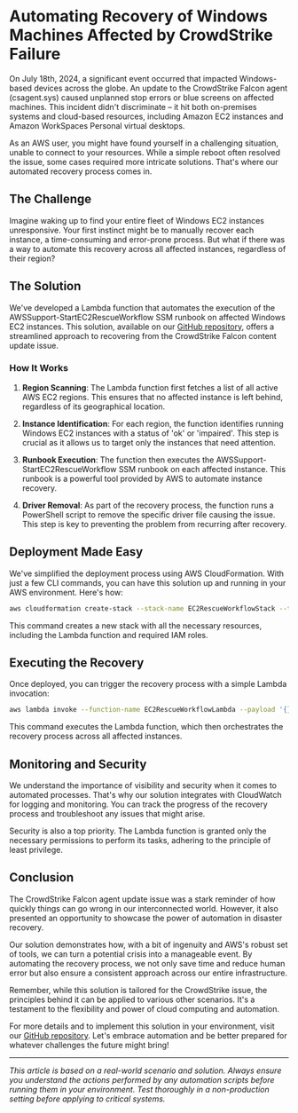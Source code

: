 # Automating Recovery of Windows Machines Affected by CrowdStrike Failure

On July 18th, 2024, a significant event occurred that impacted Windows-based devices across the globe. An update to the CrowdStrike Falcon agent (csagent.sys) caused unplanned stop errors or blue screens on affected machines. This incident didn't discriminate – it hit both on-premises systems and cloud-based resources, including Amazon EC2 instances and Amazon WorkSpaces Personal virtual desktops.

As an AWS user, you might have found yourself in a challenging situation, unable to connect to your resources. While a simple reboot often resolved the issue, some cases required more intricate solutions. That's where our automated recovery process comes in.

## The Challenge

Imagine waking up to find your entire fleet of Windows EC2 instances unresponsive. Your first instinct might be to manually recover each instance, a time-consuming and error-prone process. But what if there was a way to automate this recovery across all affected instances, regardless of their region?

## The Solution

We've developed a Lambda function that automates the execution of the AWSSupport-StartEC2RescueWorkflow SSM runbook on affected Windows EC2 instances. This solution, available on our [GitHub repository](https://github.com/yourusername/your-repo-name), offers a streamlined approach to recovering from the CrowdStrike Falcon content update issue.

### How It Works

1. **Region Scanning**: The Lambda function first fetches a list of all active AWS EC2 regions. This ensures that no affected instance is left behind, regardless of its geographical location.

2. **Instance Identification**: For each region, the function identifies running Windows EC2 instances with a status of 'ok' or 'impaired'. This step is crucial as it allows us to target only the instances that need attention.

3. **Runbook Execution**: The function then executes the AWSSupport-StartEC2RescueWorkflow SSM runbook on each affected instance. This runbook is a powerful tool provided by AWS to automate instance recovery.

4. **Driver Removal**: As part of the recovery process, the function runs a PowerShell script to remove the specific driver file causing the issue. This step is key to preventing the problem from recurring after recovery.

## Deployment Made Easy

We've simplified the deployment process using AWS CloudFormation. With just a few CLI commands, you can have this solution up and running in your AWS environment. Here's how:

```bash
aws cloudformation create-stack --stack-name EC2RescueWorkflowStack --template-body file://cf.yaml --capabilities CAPABILITY_IAM
```

This command creates a new stack with all the necessary resources, including the Lambda function and required IAM roles.

## Executing the Recovery

Once deployed, you can trigger the recovery process with a simple Lambda invocation:

```bash
aws lambda invoke --function-name EC2RescueWorkflowLambda --payload '{}' output.json
```

This command executes the Lambda function, which then orchestrates the recovery process across all affected instances.

## Monitoring and Security

We understand the importance of visibility and security when it comes to automated processes. That's why our solution integrates with CloudWatch for logging and monitoring. You can track the progress of the recovery process and troubleshoot any issues that might arise.

Security is also a top priority. The Lambda function is granted only the necessary permissions to perform its tasks, adhering to the principle of least privilege.

## Conclusion

The CrowdStrike Falcon agent update issue was a stark reminder of how quickly things can go wrong in our interconnected world. However, it also presented an opportunity to showcase the power of automation in disaster recovery.

Our solution demonstrates how, with a bit of ingenuity and AWS's robust set of tools, we can turn a potential crisis into a manageable event. By automating the recovery process, we not only save time and reduce human error but also ensure a consistent approach across our entire infrastructure.

Remember, while this solution is tailored for the CrowdStrike issue, the principles behind it can be applied to various other scenarios. It's a testament to the flexibility and power of cloud computing and automation.

For more details and to implement this solution in your environment, visit our [GitHub repository](https://github.com/yourusername/your-repo-name). Let's embrace automation and be better prepared for whatever challenges the future might bring!

---

*This article is based on a real-world scenario and solution. Always ensure you understand the actions performed by any automation scripts before running them in your environment. Test thoroughly in a non-production setting before applying to critical systems.*